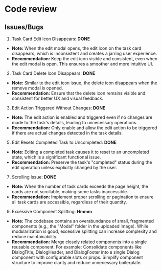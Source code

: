 
# Code review

## Issues/Bugs
1. Task Card Edit Icon Disappears: **DONE**
- **Note:** When the edit modal opens, the edit icon on the task card disappears, which is inconsistent and creates a jarring user experience.
- **Recommendation:** Keep the edit icon visible and consistent, even when the edit modal is open. This ensures a smoother and more intuitive UI.

2. Task Card Delete Icon Disappears: **DONE**
- **Note:** Similar to the edit icon issue, the delete icon disappears when the remove modal is opened.
- **Recommendation:** Ensure that the delete icon remains visible and consistent for better UX and visual feedback.


3. Edit Action Triggered Without Changes: **DONE**
- **Note:** The edit action is enabled and triggered even if no changes are made to the task's details, leading to unnecessary operations.
- **Recommendation:** Only enable and allow the edit action to be triggered if there are actual changes detected in the task details.


5. Edit Resets Completed Task to Uncompleted: **DONE**
- **Note:** Editing a completed task causes it to reset to an uncompleted state, which is a significant functional issue.
- **Recommendation:** Preserve the task's "completed" status during the edit operation unless explicitly changed by the user.


7. Scrolling Issue: **DONE**
- **Note:** When the number of task cards exceeds the page height, the cards are not scrollable, making some tasks inaccessible.
- **Recommendation:** Implement proper scrolling or pagination to ensure all task cards are accessible, regardless of their quantity.


9. Excessive Component Splitting: **Hmmm**
- **Note:** The codebase contains an overabundance of small, fragmented components (e.g., the "Modal" folder in the uploaded image). While modularization is good, excessive splitting can increase complexity and reduce maintainability.
- **Recommendation:** Merge closely related components into a single reusable component. For example:
Consolidate components like DialogTitle, DialogHeader, and DialogFooter into a single Dialog component with configurable slots or props.
Simplify component structure to improve clarity and reduce unnecessary boilerplate.
